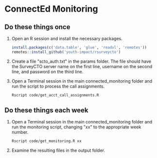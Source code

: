 # ConnectEd Monitoring

## Do these things once

1. Open an R session and install the necessary packages.

    ```r
    install.packages(c('data.table', 'glue', 'readxl', 'remotes'))
    remotes::install_github('youth-impact/rsurveycto')
    ```

1. Create a file "scto_auth.txt" in the params folder. The file should have the SurveyCTO server name on the first line, username on the second line, and password on the third line.

1. Open a Terminal session in the main connected_monitoring folder and run the script to process the call assignments.

    ```sh
    Rscript code/get_acct_call_assignments.R
    ```

## Do these things each week

1. Open a Terminal session in the main connected_monitoring folder and run the monitoring script, changing "xx" to the appropriate week number.

    ```sh
    Rscript code/get_monitoring.R xx
    ```

1. Examine the resulting files in the output folder.
